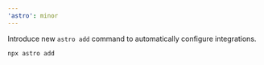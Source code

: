 ```yaml
---
'astro': minor
---
```


Introduce new `astro add` command to automatically configure integrations.

```shell
npx astro add
```
